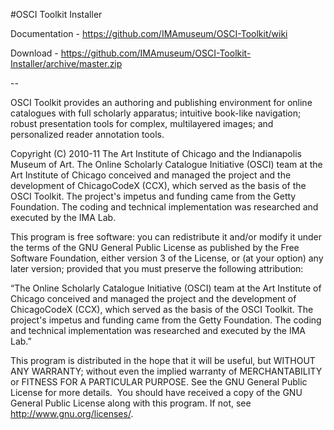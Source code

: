 #OSCI Toolkit Installer

Documentation - https://github.com/IMAmuseum/OSCI-Toolkit/wiki

Download - https://github.com/IMAmuseum/OSCI-Toolkit-Installer/archive/master.zip

--

OSCI Toolkit provides an authoring and publishing environment for online catalogues with full scholarly apparatus; intuitive book-like navigation; robust presentation tools for complex, multilayered images; and personalized reader annotation tools.

Copyright (C) 2010-11 The Art Institute of Chicago and the Indianapolis Museum of Art. The Online Scholarly Catalogue Initiative (OSCI) team at the Art Institute of Chicago conceived and managed the project and the development of ChicagoCodeX (CCX), which served as the basis of the OSCI Toolkit. The project's impetus and funding came from the Getty Foundation. The coding and technical implementation was researched and executed by the IMA Lab.

This program is free software: you can redistribute it and/or modify it under the terms of the GNU General Public License as published by the Free Software Foundation, either version 3 of the License, or (at your option) any later version; provided that you must preserve the following attribution:

“The Online Scholarly Catalogue Initiative (OSCI) team at the Art Institute of Chicago conceived and managed the project and the development of ChicagoCodeX (CCX), which served as the basis of the OSCI Toolkit. The project's impetus and funding came from the Getty Foundation. The coding and technical implementation was researched and executed by the IMA Lab.”

This program is distributed in the hope that it will be useful, but WITHOUT ANY WARRANTY; without even the implied warranty of MERCHANTABILITY or FITNESS FOR A PARTICULAR PURPOSE.  See the GNU General Public License for more details. 
You should have received a copy of the GNU General Public License along with this program.  If not, see <http://www.gnu.org/licenses/>.